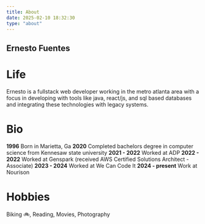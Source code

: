 ```yaml
---
title: About
date: 2025-02-10 18:32:30
type: "about"
---
```

## Ernesto Fuentes

# Life 
Ernesto is a fullstack web developer working in the metro atlanta area with 
a focus in developing with tools like java, react/js, and sql based databases and 
integrating these technologies with legacy systems. 



 # Bio
 **1996**  Born in Marietta, Ga
 **2020**  Completed bachelors degree in computer science from Kennesaw state university 
 **2021 - 2022**  Worked at ADP
 **2022 - 2022**  Worked at Genspark (received AWS Certified Solutions Architect - Associate) 
 **2023 - 2024**  Worked at We Can Code It
 **2024 - present**  Work at Nourison

# Hobbies 
Biking 🚲, Reading, Movies, Photography